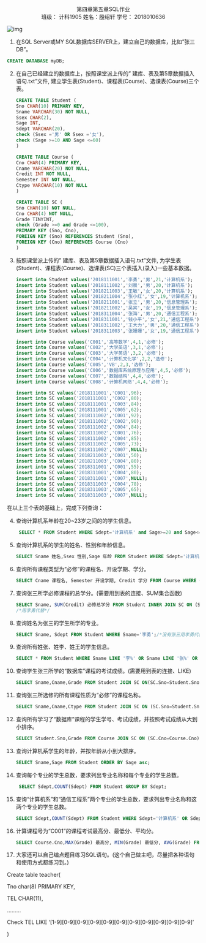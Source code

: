 <div align = "center">第四章第五章SQL作业</div>

 <div align = "center">班级： 计科1905  姓名：殷绍轩  学号： 2018010636 </div>



![img](file:////tmp/wps-franktudor/ksohtml/wps4Pi67z.png)   

 

 

 

 

 

1. 在SQL Server或MY SQL数据库SERVER上，建立自己的数据库，比如”张三DB”。

```sql
CREATE DATABASE myDB;
```



2. 在自己已经建立的数据库上，按照课堂派上传的” 建库、表及第5章数据插入语句.txt”文件, 建立学生表(Student)、课程表(Course)、选课表(Course)三个表。

   ```sql
   CREATE TABLE Student (
   Sno CHAR(10) PRIMARY KEY,
   Sname VARCHAR(30) NOT NULL,
   Ssex CHAR(2),
   Sage INT,
   Sdept VARCHAR(20),
   check (Ssex ='男' OR Ssex ='女'),
   check (Sage >=10 AND Sage <=60)
   )
   
   CREATE TABLE Course (
   Cno CHAR(4) PRIMARY KEY,
   Cname VARCHAR(20) NOT NULL,
   Credit INT NOT NULL,
   Semester INT NOT NULL,
   Ctype VARCHAR(10) NOT NULL
   )
   
   CREATE TABLE SC (
   Sno CHAR(10) NOT NULL,
   Cno CHAR(4) NOT NULL,
   Grade TINYINT,
   check (Grade >=0 and Grade <=100),
   PRIMARY KEY (Sno, Cno),
   FOREIGN KEY (Sno) REFERENCES Student (Sno),
   FOREIGN KEY (Cno) REFERENCES Course (Cno)
   )
   ```

   

3. 按照课堂派上传的” 建库、表及第5章数据插入语句.txt”文件, 为学生表(Student)、课程表(Course)、选课表(SC)三个表插入(录入)一些基本数据。

   ```sql
   insert into Student values('2018111001','李勇','男',21,'计算机系');
   insert into Student values('2018111002','刘晨','男',20,'计算机系');
   insert into Student values('2018211003','王敏','女',20,'计算机系');
   insert into Student values('2018211004','张小红','女',19,'计算机系');
   insert into Student values('2018211001','张立','男',20,'信息管理系');
   insert into Student values('2018211002','吴宾','女',19,'信息管理系');
   insert into Student values('2018311004','张海','男',20,'通信工程系');
   insert into Student values('2018311001','钱小平','女',21,'通信工程系');
   insert into Student values('2018311002','王大力','男',20,'通信工程系');
   insert into Student values('2018311003','张姗姗','女',19,'通信工程系');
   
   insert into Course values('C001','高等数学',4,1,'必修');
   insert into Course values('C002','大学英语',3,1,'必修');
   insert into Course values('C003','大学英语',3,2,'必修');
   insert into Course values('C004','计算机文化学',2,2,'选修');
   insert into Course values('C005','VB',2,3,'选修');
   insert into Course values('C006','数据库系统原理与应用',4,5,'必修');
   insert into Course values('C007','数据结构',4,4,'必修');
   insert into Course values('C008','计算机网络',4,4,'必修');
   
   insert into SC values('2018111001','C001',96);
   insert into SC values('2018111001','C002',80);
   insert into SC values('2018111001','C003',84);
   insert into SC values('2018111001','C005',62);
   insert into SC values('2018111002','C001',92);
   insert into SC values('2018111002','C002',90);
   insert into SC values('2018111002','C004',84);
   insert into SC values('2018111002','C001',76);
   insert into SC values('2018111002','C004',85);
   insert into SC values('2018111002','C005',73);
   insert into SC values('2018111002','C007',NULL);
   insert into SC values('2018211003','C001',50);
   insert into SC values('2018211003','C004',80);
   insert into SC values('2018311001','C001',55);
   insert into SC values('2018311001','C004',80);
   insert into SC values('2018311001','C007',NULL);
   insert into SC values('2018311003','C004',78);
   insert into SC values('2018311003','C005',65);
   insert into SC values('2018311003','C007',NULL);
   ```

   

在以上三个表的基础上，完成下列查询：

4. 查询计算机系年龄在20~23岁之间的的学生信息。

   ```sql
    SELECT * FROM Student WHERE Sdept='计算机系' and Sage>=20 and Sage<=23;
   ```

   

5. 查询计算机系的学生的姓名、性别和年龄信息。

   ```sql
   SELECT Sname 姓名,Ssex 性别,Sage 年龄 FROM Student WHERE Sdept='计算机系';
   ```

   

6. 查询所有课程类型为“必修”的课程名、开设学期、学分。

   ```sql
   SELECT Cname 课程名, Semester 开设学期, Credit 学分 FROM Course WHERE Ctype='必修';
   ```

   

7. 查询张三所学必修课程的总学分。(需要用到表的连接、SUM集合函数)

   ```sql
   SELECT Sname, SUM(Credit) 必修总学分 FROM Student INNER JOIN SC ON (SC.Sno=Student.Sno) INNER JOIN Course ON (Course.Cno=SC.Cno) WHERE Sname='李勇' AND Ctype='必修';
   /*用李勇代替*/
   ```

8. 查询姓名为张三的学生所学的专业。

   ```sql
   SELECT Sname, Sdept FROM Student WHERE Sname='李勇';/*没有张三用李勇代替*/
   
   ```

   

9. 查询所有姓张、姓李、姓王的学生信息。

   ```sql
   SELECT * FROM Student WHERE Sname LIKE '李%' OR Sname LIKE '张%' OR Sname LIKE '王%';
   ```

   

10. 查询学生张三所学的“数据库”课程的考试成绩。(需要用到表的连接、LIKE)

    ```sql
    SELECT Sname,Cname,Grade FROM Student JOIN SC ON(SC.Sno=Student.Sno) JOIN Course ON (Course.Cno=SC.Cno) WHERE Sname='李勇';/*用李勇代替张三*/
    
    ```

    

11. 查询张三所选修的所有课程性质为“必修”的课程名称。

    ```sql
    SELECT Sname,Cname,Ctype FROM Student JOIN SC ON (SC.Sno=Student.Sno) JOIN Course ON (Course.Cno=SC.Cno) WHERE Sname='李勇' AND Ctype='必修';/*用李勇代替张三*/
    ```

    

12. 查询所有学习了“数据库”课程的学生学号、考试成绩，并按照考试成绩从大到小排序。

    ```sql
    SELECT Student.Sno,Grade FROM Course JOIN SC ON (SC.Cno=Course.Cno) JOIN Student ON (Student.Sno=SC.Sno) order by Grade desc;
    ```

    

13. 查询计算机系学生的年龄，并按年龄从小到大排序。

    ```sql
    SELECT Sname,Sage FROM Student ORDER BY Sage asc;
    ```

    

14. 查询每个专业的学生总数，要求列出专业名称和每个专业的学生总数。

    ```sql
     SELECT Sdept,COUNT(Sdept) FROM Student GROUP BY Sdept;
    ```

    

15. 查询“计算机系”和“通信工程系”两个专业的学生总数，要求列出专业名称和这两个专业的学生总数。

    ```sql
    SELECT Sdept,COUNT(Sdept) FROM Student WHERE Sdept='计算机系' OR Sdept='通信工程系' GROUP BY Sdept;
    ```

    

16. 计算课程号为“C001”的课程考试最高分、最低分、平均分。

    ```sql
    SELECT Course.Cno,MAX(Grade) 最高分, MIN(Grade) 最低分, AVG(Grade) FROM SC CROSS JOIN Course ON (Course.Cno=SC.Cno) WHERE Course.Cno='C001';
    ```

    

17. 大家还可以自己编点题目练习SQL语句。(这个自己做主吧，尽量把各种语句和使用方式都练习到。)

Create  table  teacher(

Tno char(8)  PRIMARY KEY,

TEL CHAR(11),

 

………

Check TEL LIKE ‘[1-9][0-9][0-9][0-9][0-9][0-9][0-9][0-9][0-9][0-9][0-9]’

)
